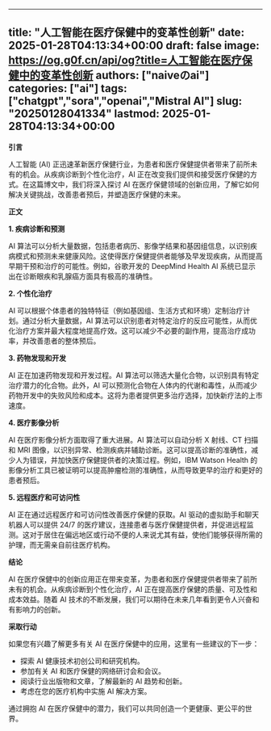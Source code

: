 
---
title: "人工智能在医疗保健中的变革性创新"
date: 2025-01-28T04:13:34+00:00
draft: false
image: https://og.g0f.cn/api/og?title=人工智能在医疗保健中的变革性创新
authors: ["naiveのai"]
categories: ["ai"]
tags: ["chatgpt","sora","openai","Mistral AI"]
slug: "20250128041334"
lastmod: 2025-01-28T04:13:34+00:00
---
**引言**

人工智能 (AI) 正迅速革新医疗保健行业，为患者和医疗保健提供者带来了前所未有的机会。从疾病诊断到个性化治疗，AI 正在改变我们提供和接受医疗保健的方式。在这篇博文中，我们将深入探讨 AI 在医疗保健领域的创新应用，了解它如何解决关键挑战，改善患者预后，并塑造医疗保健的未来。

**正文**

**1. 疾病诊断和预测**

AI 算法可以分析大量数据，包括患者病历、影像学结果和基因组信息，以识别疾病模式和预测未来健康风险。这使得医疗保健提供者能够及早发现疾病，从而提高早期干预和治疗的可能性。例如，谷歌开发的 DeepMind Health AI 系统已显示出在诊断眼疾和乳腺癌方面具有极高的准确性。

**2. 个性化治疗**

AI 可以根据个体患者的独特特征（例如基因组、生活方式和环境）定制治疗计划。通过分析大量数据，AI 算法可以识别患者对特定治疗的反应可能性，从而优化治疗方案并最大程度地提高疗效。这可以减少不必要的副作用，提高治疗成功率，并改善患者的整体预后。

**3. 药物发现和开发**

AI 正在加速药物发现和开发过程。AI 算法可以筛选大量化合物，以识别具有特定治疗潜力的化合物。此外，AI 可以预测化合物在人体内的代谢和毒性，从而减少药物开发中的失败风险和成本。这将为患者提供更多治疗选择，加快新疗法的上市速度。

**4. 医疗影像分析**

AI 在医疗影像分析方面取得了重大进展。AI 算法可以自动分析 X 射线、CT 扫描和 MRI 图像，以识别异常、检测疾病并辅助诊断。这可以提高诊断的准确性，减少人为错误，并加快医疗保健提供者的决策过程。例如，IBM Watson Health 的影像分析工具已被证明可以提高肿瘤检测的准确性，从而导致更早的治疗和更好的患者预后。

**5. 远程医疗和可访问性**

AI 正在通过远程医疗和可访问性改善医疗保健的获取。AI 驱动的虚拟助手和聊天机器人可以提供 24/7 的医疗建议，连接患者与医疗保健提供者，并促进远程监测。这对于居住在偏远地区或行动不便的人来说尤其有益，使他们能够获得所需的护理，而无需亲自前往医疗机构。

**结论**

AI 在医疗保健中的创新应用正在带来变革，为患者和医疗保健提供者带来了前所未有的机会。从疾病诊断到个性化治疗，AI 正在提高医疗保健的质量、可及性和成本效益。随着 AI 技术的不断发展，我们可以期待在未来几年看到更令人兴奋和有影响力的创新。

**采取行动**

如果您有兴趣了解更多有关 AI 在医疗保健中的应用，这里有一些建议的下一步：

* 探索 AI 健康技术初创公司和研究机构。
* 参加有关 AI 和医疗保健的网络研讨会和会议。
* 阅读行业出版物和文章，了解最新的 AI 趋势和创新。
* 考虑在您的医疗机构中实施 AI 解决方案。

通过拥抱 AI 在医疗保健中的潜力，我们可以共同创造一个更健康、更公平的世界。